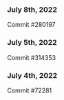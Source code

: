 ### July 8th, 2022

Commit #280197

### July 5th, 2022

Commit #314353


### July 4th, 2022

Commit #72281
